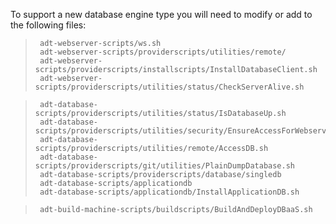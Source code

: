 To support a new database engine type you will need to modify or add to the following files:

>      adt-webserver-scripts/ws.sh
>      adt-webserver-scripts/providerscripts/utilities/remote/
>      adt-webserver-scripts/providerscripts/installscripts/InstallDatabaseClient.sh
>      adt-webserver-scripts/providerscripts/utilities/status/CheckServerAlive.sh

>      adt-database-scripts/providerscripts/utilities/status/IsDatabaseUp.sh
>      adt-database-scripts/providerscripts/utilities/security/EnsureAccessForWebservers.sh
>      adt-database-scripts/providerscripts/utilities/remote/AccessDB.sh
>      adt-database-scripts/providerscripts/git/utilities/PlainDumpDatabase.sh
>      adt-database-scripts/providerscripts/database/singledb
>      adt-database-scripts/applicationdb
>      adt-database-scripts/applicationdb/InstallApplicationDB.sh

>      adt-build-machine-scripts/buildscripts/BuildAndDeployDBaaS.sh
